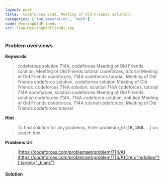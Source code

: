 ```yaml
---
layout: post
title:  Codeforces 714A. Meeting of Old Friends solution
categories: ['implementation', 'math']
code: MeetingOldFriends
src: 714A-MeetingOldFriends.cpp
---
```

### **Problem overviews**

**Keywords**
> codeforces solution 714A, codeforces Meeting of Old Friends solution, Meeting of Old Friends tutorial codeforces, tutorial Meeting of Old Friends codeforces, 714A codeforces tutorial, Meeting of Old Friends codeforce solution, codeforces solution Meeting of Old Friends, codeforces 714A solution, solution 714A codeforces, tutorial 714A codeforces, solution codeforces Meeting of Old Friends, solution codeforces 714A, 714A codeforce solution, solution Meeting of Old Friends codeforces, 714A tutorial codeforces, Meeting of Old Friends codeforces tutorial

**Hint**
> To find solution for any problems, Enter probleam_id (**1A, 28B**, ...) on search box. 

**Problems Url**
> [https://codeforces.com/problemset/problem/714/A](https://codeforces.com/problemset/problem/714/A){:rel="nofollow"}{:target="_blank"}

#### **Solution**




